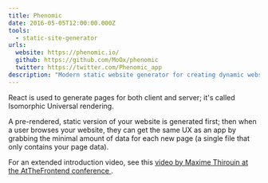 ```yaml
---
title: Phenomic
date: 2016-05-05T12:00:00.000Z
tools:
  - static-site-generator
urls:
  website: https://phenomic.io/
  github: https://github.com/MoOx/phenomic
  twitter: https://twitter.com/Phenomic_app
description: "Modern static website generator for creating dynamic websites using React components."
---
```

React is used to generate pages for both client and server; it's called Isomorphic Universal rendering.

A pre-rendered, static version of your website is generated first; then when a user browses your website, they can get the same UX as an app by grabbing the minimal amount of data for each new page (a single file that only contains your page data).

For an extended introduction video, see this [video by Maxime Thirouin at the AtTheFrontend conference ](https://www.youtube.com/watch?v=WWPkj72Nn6s).

